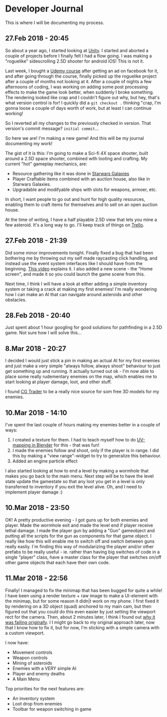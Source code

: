 # Developer Journal
This is where I will be documenting my process.

## 27.Feb 2018 - 20:45
So about a year ago, I started looking at [Unity](https://unity3d.com/). I started and aborted a couple of projects before I finally felt I had a flow going. 
I was making a "roguelike" sidescrolling 2.5D shooter for android iOS! This is not it.

Last week, I bought a [Udemy course](https://www.udemy.com/the-ultimate-guide-to-game-development-with-unity) after getting an ad on facebook for it, and after going through the course,
 finally picked up the roguelike project after a couple of months not looking at it. After a couple of nights a few afternoons of coding, I was working on adding some post processing effects to make the game look better, when suddenly I broke something. 
 The rendering looked like crap and I couldn't figure out why, but hey, that's what version control is for! I quickly did a `git checkout .` thinking "crap, I'm gonna loose a couple of days worth of work, but at least I can continue working!

 So I reverted all my changes to the previously checked in version. That version's commit message? `initial commit`... 

 So here we are! I'm making a new game! And this will be my journal documenting my work!

 The gist of it is this: I'm going to make a Sci-fi 4X space shooter, built around a 2.5D space shooter, combined with looting and crafting.
 My current "hot" gameplay mechanics, are:
 - Resource gathering like it was done in [Starwars Galaxies](https://en.wikipedia.org/wiki/Star_Wars_Galaxies)
 - Player Craftable items combined with an auction house, also like in Starwars Galaxies.
 - Upgradable and modifyable ships with slots for weapons, armoer, etc.

 In short, I want people to go out and hunt for high quality resources, enabling them to craft items for themselves and to sell on an open auction house.

 At the time of writing, I have a half playable 2.5D view that lets you mine a few asteroid. It's a long way to go. I'll keep track of things on [Trello](https://trello.com/b/aSKnTj8r/roguespace).


 ## 27.Feb 2018 - 21:39
 Did some minor improvements tonight. 
 Finally fixed a bug that had been bothering me by throwing out my self made raycasting click handling, and instead use the event system interfaces like I should have from the beginning. [This video](https://www.youtube.com/watch?v=EVZiv7DLU6E) explains it.
 I also added a new scene - the "Home screen", and made it so you could launch the game scene from this. 

 Next time, I think I will have a look at either adding a simple inventory system or taking a crack at making my first enemies! I'm really wondering how I can make an AI that can navigate around asteroids and other obstacles.


 ## 28.Feb 2018 - 20:40
 Just spent about 1 hour googling for good solutions for pathfinding in a 2.5D game. Not sure how I will solve this...

 ## 8.Mar 2018 - 20:27
 I decided I would just stick a pin in making an actual AI for my first enemies and just make a very simple "always follow, always shoot" behaviour to just get something up and running. 
 It actually turned out ok - I'm now able to place some really rudementary enemies on the map, which enables me to start looking at player damage, loot, and other stuff.

 I found [CG Trader](https://www.cgtrader.com/) to be a really nice source for som free 3D models for my enemies. 

 ## 10.Mar 2018 - 14:10
 I've spent the last couple of hours making my enemies better in a couple of ways:
 1. I created a texture for them. I had to teach myself how to do [UV-mapping in Blender](https://www.youtube.com/watch?v=f2-FfB9kRmE) for this - that was fun!
 2. I made the enemies follow and shoot, only if the player is in range. I did this by making a "view range"-widget to try to generalize this behaviour.
 3. Added an engine particle effect

 I also started looking at how to end a level by making a wormhole that makes you go back to the main menu. Next step will be to have the level state update the gamestate so that any loot you get in a level is only transferred to inventory if you exit the level alive. Oh, and I need to implement player damage :)


 ## 10.Mar 2018 - 23:50
 OK! A pretty productive evening - I got guns up for both enemies and player. Made the wormhole exit and made the level end if player receive lethal damage.
 I made the player gun by adding a "Gun" gameobject and putting all the scripts for the gun as components for that game object. I really like how this will enable me to switch off and switch between guns really easliy. 
 I`m finding this way of modularizing the player and/or other prefabs to be really useful - ie. rather than having big switches of code in a single "player" class, have a master class for the player that switches on/off other game objects that each have their own code.

 ## 11.Mar 2018 - 22:56
 Finally! I managed to fix the minimap that has been bugged for quite a while! I have been using a render texture + raw image to make a UI-element with the minimap, but for some reason it didn|t work on my phone.
 I first fixed it by rendering on a 3D object (quad) anchored to my main cam, but then figured out that you could do this even easier by just setting the viewport rect for the camera. Then, about 2 minutes later, I think I found out [why it was failing originally](https://answers.unity.com/questions/1234144/rawimage-with-rendertexture-texture-not-working-on.html). I
 I might go back to my original approach later, now that I know how to fix it, but for now, I'm sticking with a simple camera with a custom viewport.

 I now have:
 - Movement controls
 - Weapon controls
 - Mining of asteroids
 - Enemies with a VERY simple AI
 - Player and enemy deaths
 - A Main Menu

Top priorities for the next features are:
- An inventory system
- Loot drop from enemies
- Toolbar for weapon switching in game